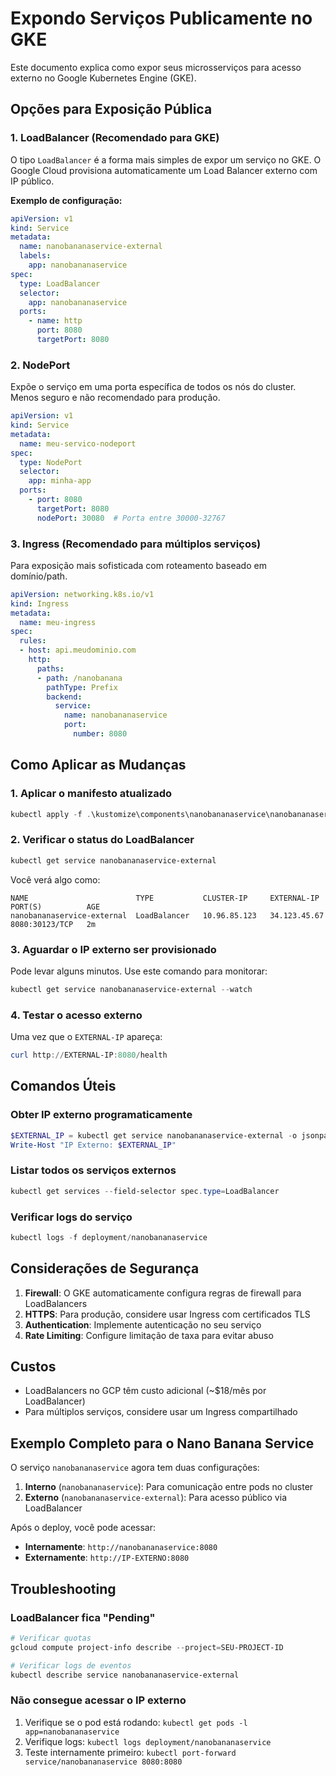 # Expondo Serviços Publicamente no GKE

Este documento explica como expor seus microsserviços para acesso externo no Google Kubernetes Engine (GKE).

## Opções para Exposição Pública

### 1. LoadBalancer (Recomendado para GKE)

O tipo `LoadBalancer` é a forma mais simples de expor um serviço no GKE. O Google Cloud provisiona automaticamente um Load Balancer externo com IP público.

**Exemplo de configuração:**

```yaml
apiVersion: v1
kind: Service
metadata:
  name: nanobananaservice-external
  labels:
    app: nanobananaservice
spec:
  type: LoadBalancer
  selector:
    app: nanobananaservice
  ports:
    - name: http
      port: 8080
      targetPort: 8080
```

### 2. NodePort

Expõe o serviço em uma porta específica de todos os nós do cluster. Menos seguro e não recomendado para produção.

```yaml
apiVersion: v1
kind: Service
metadata:
  name: meu-servico-nodeport
spec:
  type: NodePort
  selector:
    app: minha-app
  ports:
    - port: 8080
      targetPort: 8080
      nodePort: 30080  # Porta entre 30000-32767
```

### 3. Ingress (Recomendado para múltiplos serviços)

Para exposição mais sofisticada com roteamento baseado em domínio/path.

```yaml
apiVersion: networking.k8s.io/v1
kind: Ingress
metadata:
  name: meu-ingress
spec:
  rules:
  - host: api.meudominio.com
    http:
      paths:
      - path: /nanobanana
        pathType: Prefix
        backend:
          service:
            name: nanobananaservice
            port:
              number: 8080
```

## Como Aplicar as Mudanças

### 1. Aplicar o manifesto atualizado

```powershell
kubectl apply -f .\kustomize\components\nanobananaservice\nanobananaservice.yaml
```

### 2. Verificar o status do LoadBalancer

```powershell
kubectl get service nanobananaservice-external
```

Você verá algo como:
```
NAME                        TYPE           CLUSTER-IP     EXTERNAL-IP     PORT(S)          AGE
nanobananaservice-external  LoadBalancer   10.96.85.123   34.123.45.67    8080:30123/TCP   2m
```

### 3. Aguardar o IP externo ser provisionado

Pode levar alguns minutos. Use este comando para monitorar:

```powershell
kubectl get service nanobananaservice-external --watch
```

### 4. Testar o acesso externo

Uma vez que o `EXTERNAL-IP` apareça:

```powershell
curl http://EXTERNAL-IP:8080/health
```

## Comandos Úteis

### Obter IP externo programaticamente

```powershell
$EXTERNAL_IP = kubectl get service nanobananaservice-external -o jsonpath="{.status.loadBalancer.ingress[0].ip}"
Write-Host "IP Externo: $EXTERNAL_IP"
```

### Listar todos os serviços externos

```powershell
kubectl get services --field-selector spec.type=LoadBalancer
```

### Verificar logs do serviço

```powershell
kubectl logs -f deployment/nanobananaservice
```

## Considerações de Segurança

1. **Firewall**: O GKE automaticamente configura regras de firewall para LoadBalancers
2. **HTTPS**: Para produção, considere usar Ingress com certificados TLS
3. **Authentication**: Implemente autenticação no seu serviço
4. **Rate Limiting**: Configure limitação de taxa para evitar abuso

## Custos

- LoadBalancers no GCP têm custo adicional (~$18/mês por LoadBalancer)
- Para múltiplos serviços, considere usar um Ingress compartilhado

## Exemplo Completo para o Nano Banana Service

O serviço `nanobananaservice` agora tem duas configurações:

1. **Interno** (`nanobananaservice`): Para comunicação entre pods no cluster
2. **Externo** (`nanobananaservice-external`): Para acesso público via LoadBalancer

Após o deploy, você pode acessar:
- **Internamente**: `http://nanobananaservice:8080`
- **Externamente**: `http://IP-EXTERNO:8080`

## Troubleshooting

### LoadBalancer fica "Pending"

```powershell
# Verificar quotas
gcloud compute project-info describe --project=SEU-PROJECT-ID

# Verificar logs de eventos
kubectl describe service nanobananaservice-external
```

### Não consegue acessar o IP externo

1. Verifique se o pod está rodando: `kubectl get pods -l app=nanobananaservice`
2. Verifique logs: `kubectl logs deployment/nanobananaservice`
3. Teste internamente primeiro: `kubectl port-forward service/nanobananaservice 8080:8080`